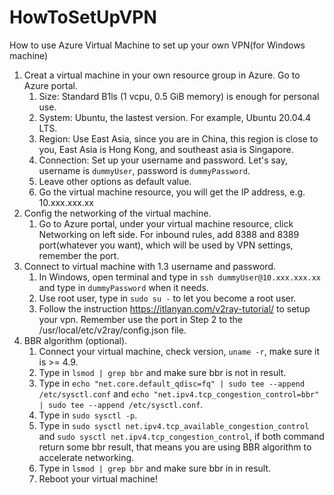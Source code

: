 # HowToSetUpVPN
How to use Azure Virtual Machine to set up your own VPN(for Windows machine)

1. Creat a virtual machine in your own resource group in Azure. Go to Azure portal.
    1. Size: Standard B1ls (1 vcpu, 0.5 GiB memory) is enough for personal use.
    2. System: Ubuntu, the lastest version. For example, Ubuntu 20.04.4 LTS.
    3. Region: Use East Asia, since you are in China, this region is close to you, East Asia is Hong Kong, and southeast asia is Singapore.
    4. Connection: Set up your username and password. Let's say, username is `dummyUser`, password is `dummyPassword`.
    5. Leave other options as default value.
    6. Go the virtual machine resource, you will get the IP address, e.g. 10.xxx.xxx.xx
2. Config the networking of the virtual machine.
    1. Go to Azure portal, under your virtual machine resource, click Networking on left side. For inbound rules, add 8388 and 8389 port(whatever you want), which will be used by VPN settings, remember the port.
3. Connect to virtual machine with 1.3 username and password.
    1. In Windows, open terminal and type in `ssh dummyUser@10.xxx.xxx.xx` and type in `dummyPassword` when it needs.
    2. Use root user, type in `sudo su -` to let you become a root user.
    3. Follow the instruction https://itlanyan.com/v2ray-tutorial/ to setup your vpn. Remember use the port in Step 2 to the /usr/local/etc/v2ray/config.json file.
 4. BBR algorithm (optional).
    1. Connect your virtual machine, check version, `uname -r`, make sure it is >= 4.9.
    2. Type in `lsmod | grep bbr` and make sure bbr is not in result.
    3. Type in `echo "net.core.default_qdisc=fq" | sudo tee --append /etc/sysctl.conf` and `echo "net.ipv4.tcp_congestion_control=bbr" | sudo tee --append /etc/sysctl.conf`.
    4. Type in `sudo sysctl -p`.
    5. Type in `sudo sysctl net.ipv4.tcp_available_congestion_control` and `sudo sysctl net.ipv4.tcp_congestion_control`, if both command return some bbr result, that means you are using BBR algorithm to accelerate networking.
    6. Type in `lsmod | grep bbr` and make sure bbr in in result.
    7. Reboot your virtual machine!
